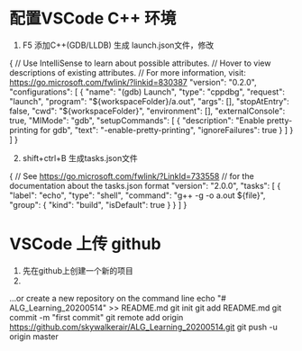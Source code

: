 # 配置VSCode C++ 环境
1. F5  添加C++(GDB/LLDB) 
生成 launch.json文件，修改

{
    // Use IntelliSense to learn about possible attributes.
    // Hover to view descriptions of existing attributes.
    // For more information, visit: https://go.microsoft.com/fwlink/?linkid=830387
    "version": "0.2.0",
    "configurations": [
        {
            "name": "(gdb) Launch",
            "type": "cppdbg",
            "request": "launch",
            "program": "${workspaceFolder}/a.out",
            "args": [],
            "stopAtEntry": false,
            "cwd": "${workspaceFolder}",
            "environment": [],
            "externalConsole": true,
            "MIMode": "gdb",
            "setupCommands": [
                {
                    "description": "Enable pretty-printing for gdb",
                    "text": "-enable-pretty-printing",
                    "ignoreFailures": true
                }
            ]
        }
    ]
}


2. shift+ctrl+B 生成tasks.json文件

{
    // See https://go.microsoft.com/fwlink/?LinkId=733558
    // for the documentation about the tasks.json format
    "version": "2.0.0",
    "tasks": [
        {
            "label": "echo",
            "type": "shell",
            "command": "g++ -g -o a.out ${file}",
            "group": {
                "kind": "build",
                "isDefault": true
            }
        }
    ]
}


# VSCode 上传 github
1. 先在github上创建一个新的项目
2. 
…or create a new repository on the command line
echo "# ALG_Learning_20200514" >> README.md
git init
git add README.md
git commit -m "first commit"
git remote add origin https://github.com/skywalkerair/ALG_Learning_20200514.git
git push -u origin master
